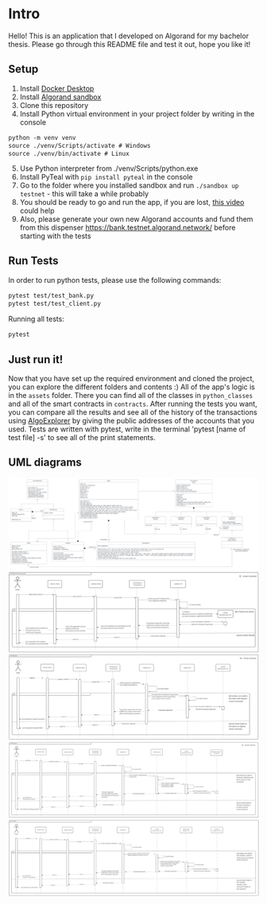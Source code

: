 # Intro
Hello! This is an application that I developed on Algorand for my bachelor thesis. Please go through this README file and test it out, hope you like it! 

## Setup 
1. Install [Docker Desktop](https://www.docker.com/products/docker-desktop/)
2. Install [Algorand sandbox](https://github.com/algorand/sandbox)
3. Clone this repository
4. Install Python virtual environment in your project folder by writing in the console
```
python -m venv venv
source ./venv/Scripts/activate # Windows
source ./venv/bin/activate # Linux
```
5. Use Python interpreter from ./venv/Scripts/python.exe
6. Install PyTeal with `pip install pyteal` in the console
7. Go to the folder where you installed sandbox and run `./sandbox up testnet` - this will take a while probably
8. You should be ready to go and run the app, if you are lost, [this video](https://www.youtube.com/watch?v=V3d3VTlgMo8&list=PLpAdAjL5F75CNnmGbz9Dm_k-z5I6Sv9_x) could help 
9. Also, please generate your own new Algorand accounts and fund them from this dispenser https://bank.testnet.algorand.network/ before starting with the tests

## Run Tests

In order to run python tests, please use the following commands:

```bash
pytest test/test_bank.py
pytest test/test_client.py
```

Running all tests: 

```bash
pytest
```


## Just run it! 
Now that you have set up the required environment and cloned the project, you can explore the different folders and contents :) 
All of the app's logic is in the `assets` folder. There you can find all of the classes in `python_classes` and all of the smart contracts in `contracts`. 
After running the tests you want, you can compare all the results and see all of the history of the transactions using [AlgoExplorer](https://testnet.algoexplorer.io/) by giving the public addresses of the accounts that you used. Tests are written with pytest, write in the terminal 'pytest [name of test file] -s' to see all of the print statements.

## UML diagrams 

![Class diagram of the app](uml_diagrams/UML_class.png)
![Sequence diagram - opening a bank account](uml_diagrams/UML_openBA.jpg)
![Sequence diagram - making a deposit to the bank account](uml_diagrams/UML_deposit.jpg)
![Sequence diagram - withdraw from the bank account](uml_diagrams/UML_withdraw.jpg)
![Sequence diagram - transfer from one bank account to another](uml_diagrams/UML_transfer.jpg)

